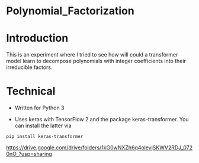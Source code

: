 # Polynomial_Factorization

# Introduction

This is an experiment where I tried to see how will could a transformer model learn to decompose polynomials with integer coefficients into
their irreducible factors.

# Technical
* Written for Python 3

* Uses keras with TensorFlow 2 and the package keras-transformer. You can install the latter via

```console
pip install keras-transformer
```



https://drive.google.com/drive/folders/1kG0wNXZh6q4olevjSKWV2RDJ_0720nO_?usp=sharing
